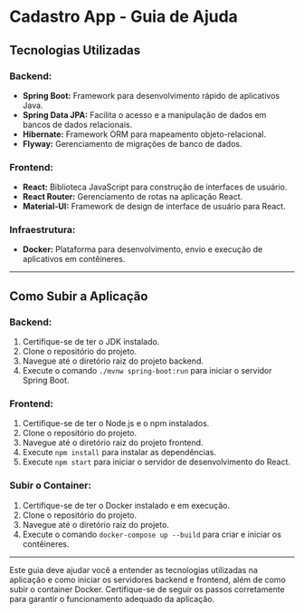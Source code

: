 # Cadastro App - Guia de Ajuda

## Tecnologias Utilizadas

### Backend:
- **Spring Boot:** Framework para desenvolvimento rápido de aplicativos Java.
- **Spring Data JPA:** Facilita o acesso e a manipulação de dados em bancos de dados relacionais.
- **Hibernate:** Framework ORM para mapeamento objeto-relacional.
- **Flyway:** Gerenciamento de migrações de banco de dados.

### Frontend:
- **React:** Biblioteca JavaScript para construção de interfaces de usuário.
- **React Router:** Gerenciamento de rotas na aplicação React.
- **Material-UI:** Framework de design de interface de usuário para React.

### Infraestrutura:
- **Docker:** Plataforma para desenvolvimento, envio e execução de aplicativos em contêineres.

---

## Como Subir a Aplicação

### Backend:
1. Certifique-se de ter o JDK instalado.
2. Clone o repositório do projeto.
3. Navegue até o diretório raiz do projeto backend.
4. Execute o comando `./mvnw spring-boot:run` para iniciar o servidor Spring Boot.

### Frontend:
1. Certifique-se de ter o Node.js e o npm instalados.
2. Clone o repositório do projeto.
3. Navegue até o diretório raiz do projeto frontend.
4. Execute `npm install` para instalar as dependências.
5. Execute `npm start` para iniciar o servidor de desenvolvimento do React.

### Subir o Container:
1. Certifique-se de ter o Docker instalado e em execução.
2. Clone o repositório do projeto.
3. Navegue até o diretório raiz do projeto.
4. Execute o comando `docker-compose up --build` para criar e iniciar os contêineres.

---

Este guia deve ajudar você a entender as tecnologias utilizadas na aplicação e como iniciar os servidores backend e frontend, além de como subir o container Docker. Certifique-se de seguir os passos corretamente para garantir o funcionamento adequado da aplicação.

